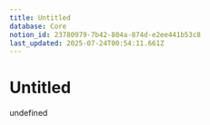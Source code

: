 ```yaml
---
title: Untitled
database: Core
notion_id: 23780979-7b42-804a-874d-e2ee441b53c8
last_updated: 2025-07-24T00:54:11.661Z
---
```


# Untitled

undefined